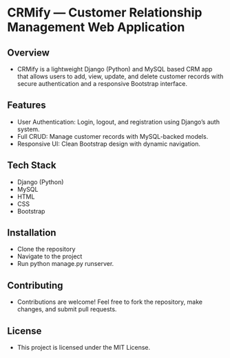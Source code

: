 # CRMify — Customer Relationship Management Web Application

## Overview
- CRMify is a lightweight Django (Python) and MySQL based CRM app that allows users to add, view, update, and delete customer records with secure authentication and a responsive Bootstrap interface.

## Features
- User Authentication: Login, logout, and registration using Django’s auth system.
- Full CRUD: Manage customer records with MySQL-backed models.
- Responsive UI: Clean Bootstrap design with dynamic navigation.

## Tech Stack
- Django (Python)
- MySQL
- HTML
- CSS
- Bootstrap

## Installation
- Clone the repository
- Navigate to the project
- Run python manage.py runserver.

## Contributing

- Contributions are welcome! Feel free to fork the repository, make changes, and submit pull requests.

## License

- This project is licensed under the MIT License.
